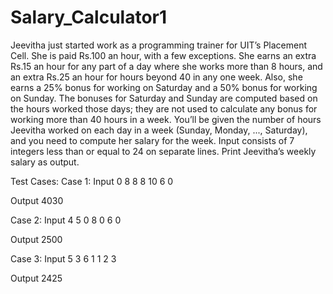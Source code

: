 # Salary_Calculator1

Jeevitha just started work as a programming trainer for UIT’s Placement Cell. She is paid Rs.100 an hour, with a few exceptions. She earns an extra Rs.15 an hour for any part of a day where she works more than 8 hours, and an extra Rs.25 an hour for hours beyond 40 in any one week. Also, she earns a 25% bonus for working on Saturday and a 50% bonus for working on Sunday. The bonuses for Saturday and Sunday are computed based on the hours worked those days; they are not used to calculate any bonus for working more than 40 hours in a week. You’ll be given the number of hours Jeevitha worked on each day in a week (Sunday, Monday, ..., Saturday), and you need to compute her salary for the week.
Input consists of 7 integers less than or equal to 24 on separate lines. Print Jeevitha’s weekly salary as output.

Test Cases:
 Case 1:
 Input
 0
 8
 8
 8
 10
 6
 0
 
 Output
 4030

 Case 2:
 Input
 4
 5
 0
 8
 0
 6
 0
 
 Output
 2500

 Case 3:
 Input
 5
 3
 6
 1
 1
 2
 3
 
 Output
 2425
